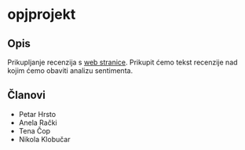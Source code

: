 # opjprojekt
## Opis
Prikupljanje recenzija s <a href="https://www.najboljeknjige.com/recenzije">web stranice</a>. Prikupit ćemo tekst recenzije nad kojim ćemo obaviti analizu sentimenta. 
## Članovi
- Petar Hrsto
- Anela Rački
- Tena Čop
- Nikola Klobučar
